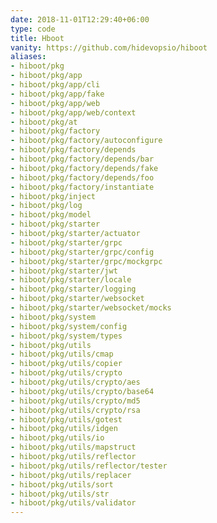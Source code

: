 ```yaml
---
date: 2018-11-01T12:29:40+06:00
type: code
title: Hboot
vanity: https://github.com/hidevopsio/hiboot
aliases:
- hiboot/pkg
- hiboot/pkg/app
- hiboot/pkg/app/cli
- hiboot/pkg/app/fake
- hiboot/pkg/app/web
- hiboot/pkg/app/web/context
- hiboot/pkg/at
- hiboot/pkg/factory
- hiboot/pkg/factory/autoconfigure
- hiboot/pkg/factory/depends
- hiboot/pkg/factory/depends/bar
- hiboot/pkg/factory/depends/fake
- hiboot/pkg/factory/depends/foo
- hiboot/pkg/factory/instantiate
- hiboot/pkg/inject
- hiboot/pkg/log
- hiboot/pkg/model
- hiboot/pkg/starter
- hiboot/pkg/starter/actuator
- hiboot/pkg/starter/grpc
- hiboot/pkg/starter/grpc/config
- hiboot/pkg/starter/grpc/mockgrpc
- hiboot/pkg/starter/jwt
- hiboot/pkg/starter/locale
- hiboot/pkg/starter/logging
- hiboot/pkg/starter/websocket
- hiboot/pkg/starter/websocket/mocks
- hiboot/pkg/system
- hiboot/pkg/system/config
- hiboot/pkg/system/types
- hiboot/pkg/utils
- hiboot/pkg/utils/cmap
- hiboot/pkg/utils/copier
- hiboot/pkg/utils/crypto
- hiboot/pkg/utils/crypto/aes
- hiboot/pkg/utils/crypto/base64
- hiboot/pkg/utils/crypto/md5
- hiboot/pkg/utils/crypto/rsa
- hiboot/pkg/utils/gotest
- hiboot/pkg/utils/idgen
- hiboot/pkg/utils/io
- hiboot/pkg/utils/mapstruct
- hiboot/pkg/utils/reflector
- hiboot/pkg/utils/reflector/tester
- hiboot/pkg/utils/replacer
- hiboot/pkg/utils/sort
- hiboot/pkg/utils/str
- hiboot/pkg/utils/validator
---
```

